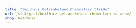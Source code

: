 ```yaml
---
title: "Beilharz Getränkeland Chemnitzer Straße"
url: /stuttgart/beilharz-getraenkeland-chemnitzer-strasse/
shop: Getränke
---
```

